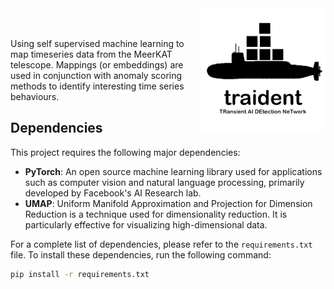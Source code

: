 <img align="right" src="./meta/TRAIDENT.png" width="200"/>

<br>

<br>

Using self supervised machine learning to map timeseries data from the MeerKAT telescope. Mappings (or embeddings) are used in conjunction with anomaly scoring methods to identify interesting time series behaviours.

## Dependencies

This project requires the following major dependencies:

- **PyTorch**: An open source machine learning library used for applications such as computer vision and natural language processing, primarily developed by Facebook's AI Research lab.
- **UMAP**: Uniform Manifold Approximation and Projection for Dimension Reduction is a technique used for dimensionality reduction. It is particularly effective for visualizing high-dimensional data.

For a complete list of dependencies, please refer to the `requirements.txt` file. To install these dependencies, run the following command:

```bash
pip install -r requirements.txt

